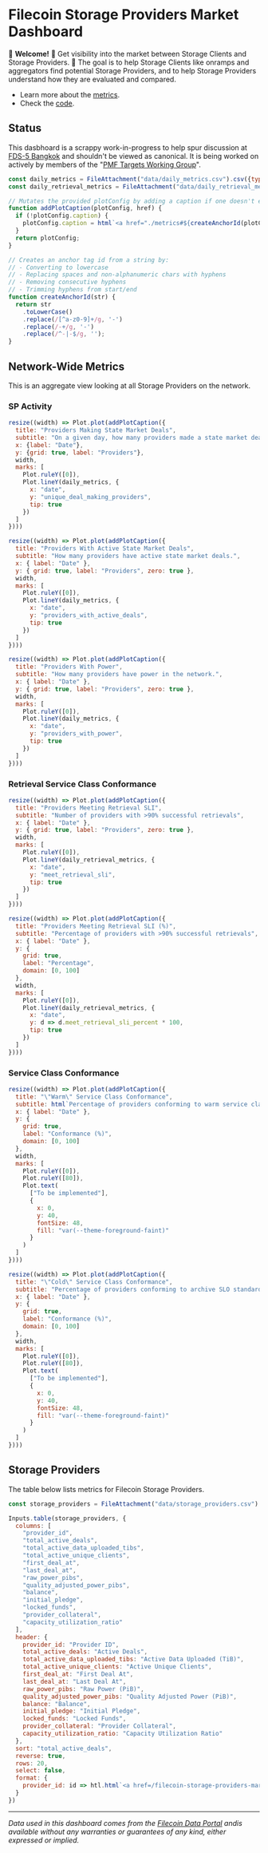 # Filecoin Storage Providers Market Dashboard

👋 **Welcome!** 🔎 Get visibility into the market between Storage Clients and Storage Providers.  🎯 The goal is to help Storage Clients like onramps and aggregators find potential Storage Providers, and to help Storage Providers understand how they are evaluated and compared.

- Learn more about the [metrics](metrics).
- Check the [code](https://github.com/filecoin-project/filecoin-storage-providers-market).

## Status

This dasbhoard is a scrappy work-in-progress to help spur discussion at [FDS-5 Bangkok](https://www.fildev.io/FDS-5) and shouldn't be viewed as canonical.  It is being worked on actively by members of the "[PMF Targets Working Group](https://protocollabs.notion.site/Filecoin-PMF-Targets-Working-Group-111837df73d480b6a3a9e5bfd73063de?pvs=4)".

```js
const daily_metrics = FileAttachment("data/daily_metrics.csv").csv({typed: true});
const daily_retrieval_metrics = FileAttachment("data/daily_retrieval_metrics.csv").csv({typed: true});

// Mutates the provided plotConfig by adding a caption if one doesn't exist
function addPlotCaption(plotConfig, href) {
  if (!plotConfig.caption) {
    plotConfig.caption = html`<a href="./metrics#${createAnchorId(plotConfig.title)}">❓ Learn More</a>`;
  }
  return plotConfig;
}

// Creates an anchor tag id from a string by:
// - Converting to lowercase
// - Replacing spaces and non-alphanumeric chars with hyphens
// - Removing consecutive hyphens
// - Trimming hyphens from start/end
function createAnchorId(str) {
  return str
    .toLowerCase()
    .replace(/[^a-z0-9]+/g, '-')
    .replace(/-+/g, '-')
    .replace(/^-|-$/g, '');
}
```

## Network-Wide Metrics

This is an aggregate view looking at all Storage Providers on the network.

### SP Activity

<div class="grid grid-cols-3">

  <div class="card">

  ```js
  resize((width) => Plot.plot(addPlotCaption({
    title: "Providers Making State Market Deals",
    subtitle: "On a given day, how many providers made a state market deal.",
    x: {label: "Date"},
    y: {grid: true, label: "Providers"},
    width,
    marks: [
      Plot.ruleY([0]),
      Plot.lineY(daily_metrics, {
        x: "date",
        y: "unique_deal_making_providers",
        tip: true
      })
    ]
  })))
  ```

  </div>

  <div class="card">

  ```js
  resize((width) => Plot.plot(addPlotCaption({
    title: "Providers With Active State Market Deals",
    subtitle: "How many providers have active state market deals.",
    x: { label: "Date" },
    y: { grid: true, label: "Providers", zero: true },
    width,
    marks: [
      Plot.ruleY([0]),
      Plot.lineY(daily_metrics, {
        x: "date",
        y: "providers_with_active_deals",
        tip: true
      })
    ]
  })))
  ```

  </div>

  <div class="card">

  ```js
  resize((width) => Plot.plot(addPlotCaption({
    title: "Providers With Power",
    subtitle: "How many providers have power in the network.",
    x: { label: "Date" },
    y: { grid: true, label: "Providers", zero: true },
    width,
    marks: [
      Plot.ruleY([0]),
      Plot.lineY(daily_metrics, {
        x: "date",
        y: "providers_with_power",
        tip: true
      })
    ]
  })))
  ```

  </div>
</div>

### Retrieval Service Class Conformance

<div class="grid grid-cols-2">
  <div class="card">

  ```js
  resize((width) => Plot.plot(addPlotCaption({
    title: "Providers Meeting Retrieval SLI",
    subtitle: "Number of providers with >90% successful retrievals",
    x: { label: "Date" },
    y: { grid: true, label: "Providers", zero: true },
    width,
    marks: [
      Plot.ruleY([0]),
      Plot.lineY(daily_retrieval_metrics, {
        x: "date",
        y: "meet_retrieval_sli",
        tip: true
      })
    ]
  })))
  ```

  </div>

  <div class="card">

  ```js
  resize((width) => Plot.plot(addPlotCaption({
    title: "Providers Meeting Retrieval SLI (%)",
    subtitle: "Percentage of providers with >90% successful retrievals",
    x: { label: "Date" },
    y: {
      grid: true,
      label: "Percentage",
      domain: [0, 100]
    },
    width,
    marks: [
      Plot.ruleY([0]),
      Plot.lineY(daily_retrieval_metrics, {
        x: "date",
        y: d => d.meet_retrieval_sli_percent * 100,
        tip: true
      })
    ]
  })))
  ```

  </div>
</div>



### Service Class Conformance

<div class="grid grid-cols-2">
  <div class="card">

  ```js
  resize((width) => Plot.plot(addPlotCaption({
    title: "\"Warm\" Service Class Conformance",
    subtitle: html`Percentage of providers conforming to warm service class`,
    x: { label: "Date" },
    y: {
      grid: true,
      label: "Conformance (%)",
      domain: [0, 100]
    },
    width,
    marks: [
      Plot.ruleY([0]),
      Plot.ruleY([80]),
      Plot.text(
        ["To be implemented"],
        {
          x: 0,
          y: 40,
          fontSize: 48,
          fill: "var(--theme-foreground-faint)"
        }
      )
    ]
  })))
  ```

  </div>

  <div class="card">

  ```js
  resize((width) => Plot.plot(addPlotCaption({
    title: "\"Cold\" Service Class Conformance",
    subtitle: "Percentage of providers conforming to archive SLO standards",
    x: { label: "Date" },
    y: {
      grid: true,
      label: "Conformance (%)",
      domain: [0, 100]
    },
    width,
    marks: [
      Plot.ruleY([0]),
      Plot.ruleY([80]),
      Plot.text(
        ["To be implemented"],
        {
          x: 0,
          y: 40,
          fontSize: 48,
          fill: "var(--theme-foreground-faint)"
        }
      )
    ]
  })))
  ```

  </div>

</div>

## Storage Providers

The table below lists metrics for Filecoin Storage Providers.

```js
const storage_providers = FileAttachment("data/storage_providers.csv").csv({typed: true});
```

```js
Inputs.table(storage_providers, {
  columns: [
    "provider_id",
    "total_active_deals",
    "total_active_data_uploaded_tibs",
    "total_active_unique_clients",
    "first_deal_at",
    "last_deal_at",
    "raw_power_pibs",
    "quality_adjusted_power_pibs",
    "balance",
    "initial_pledge",
    "locked_funds",
    "provider_collateral",
    "capacity_utilization_ratio"
  ],
  header: {
    provider_id: "Provider ID",
    total_active_deals: "Active Deals",
    total_active_data_uploaded_tibs: "Active Data Uploaded (TiB)",
    total_active_unique_clients: "Active Unique Clients",
    first_deal_at: "First Deal At",
    last_deal_at: "Last Deal At",
    raw_power_pibs: "Raw Power (PiB)",
    quality_adjusted_power_pibs: "Quality Adjusted Power (PiB)",
    balance: "Balance",
    initial_pledge: "Initial Pledge",
    locked_funds: "Locked Funds",
    provider_collateral: "Provider Collateral",
    capacity_utilization_ratio: "Capacity Utilization Ratio"
  },
  sort: "total_active_deals",
  reverse: true,
  rows: 20,
  select: false,
  format: {
    provider_id: id => htl.html`<a href=/filecoin-storage-providers-market/provider/${id} target=_blank>${id}</a>`
  }
})
```

---

_Data used in this dashboard comes from the [Filecoin Data Portal](https://filecoindataportal.xyz/) andis available without any warranties or guarantees of any kind, either expressed or implied._
